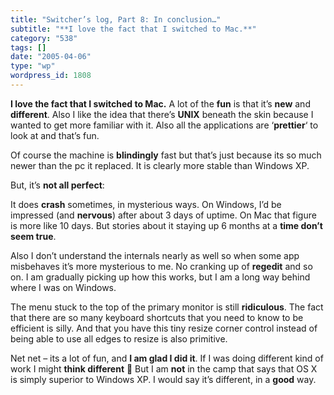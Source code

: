 ```yaml
---
title: "Switcher’s log, Part 8: In conclusion…"
subtitle: "**I love the fact that I switched to Mac.**"
category: "538"
tags: []
date: "2005-04-06"
type: "wp"
wordpress_id: 1808
---
```

**I love the fact that I switched to Mac.**
A lot of the **fun** is that it’s **new** and **different**. Also I like the idea that there’s **UNIX** beneath the skin because I wanted to get more familiar with it. Also all the applications are ‘**prettier**‘ to look at and that’s fun.

Of course the machine is **blindingly** fast but that’s just because its so much newer than the pc it replaced. It is clearly more stable than Windows XP.

But, it’s **not all perfect**:

It does **crash** sometimes, in mysterious ways. On Windows, I’d be impressed (and **nervous**) after about 3 days of uptime. On Mac that figure is more like 10 days. But stories about it staying up 6 months at a **time don’t seem true**.

Also I don’t understand the internals nearly as well so when some app misbehaves it’s more mysterious to me. No cranking up of **regedit** and so on. I am gradually picking up how this works, but I am a long way behind where I was on Windows.

The menu stuck to the top of the primary monitor is still **ridiculous**. The fact that there are so many keyboard shortcuts that you need to know to be efficient is silly. And that you have this tiny resize corner control instead of being able to use all edges to resize is also primitive.

Net net – its a lot of fun, and **I am glad I did it**. If I was doing different kind of work I might **think different** 🙂 But I am **not** in the camp that says that OS X is simply superior to Windows XP. I would say it’s different, in a **good** way.